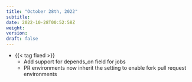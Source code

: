 ```yaml
---
title: "October 28th, 2022"
subtitle:
date: 2022-10-28T00:52:58Z
weight:
version:
draft: false
---
```


<!-- Available tags are: added, changed, deprecated, removed, fixed, performance, security -->
- {{< tag fixed >}}
    - Add support for depends_on field for jobs
    - PR environments now inherit the setting to enable fork pull request environments
